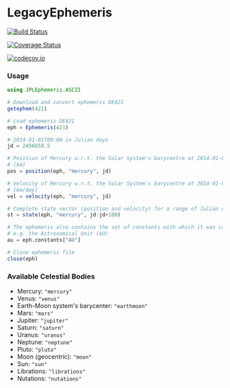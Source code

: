 # LegacyEphemeris

[![Build Status](https://travis-ci.org/helgee/LegacyEphemeris.jl.svg?branch=master)](https://travis-ci.org/helgee/LegacyEphemeris.jl)

[![Coverage Status](https://coveralls.io/repos/helgee/LegacyEphemeris.jl/badge.svg?branch=master&service=github)](https://coveralls.io/github/helgee/LegacyEphemeris.jl?branch=master)

[![codecov.io](http://codecov.io/github/helgee/LegacyEphemeris.jl/coverage.svg?branch=master)](http://codecov.io/github/helgee/LegacyEphemeris.jl?branch=master)

### Usage

```julia
using JPLEphemeris.ASCII

# Download and convert ephemeris DE421
getephem(421)

# Load ephemeris DE421
eph = Ephemeris(421)

# 2014-01-01T00:00 in Julian days
jd = 2456658.5

# Position of Mercury w.r.t. the Solar System's barycentre at 2014-01-01T00:00
# [km]
pos = position(eph, "mercury", jd)

# Velocity of Mercury w.r.t. the Solar System's barycentre at 2014-01-01T00:00
# [km/day]
vel = velocity(eph, "mercury", jd)

# Complete state vector (position and velocity) for a range of Julian days
st = state(eph, "mercury", jd:jd+100)

# The ephemeris also contains the set of constants with which it was calculated
# e.g. the Astronomical Unit (AU)
au = eph.constants["AU"]

# Close ephemeris file
close(eph)
```

### Available Celestial Bodies

* Mercury: `"mercury"`
* Venus: `"venus"`
* Earth-Moon system's barycenter: `"earthmoon"`
* Mars: `"mars"`
* Jupiter: `"jupiter"`
* Saturn: `"saturn"`
* Uranus: `"uranus"`
* Neptune: `"neptune"`
* Pluto: `"pluto"`
* Moon (geocentric): `"moon"`
* Sun: `"sun"`
* Librations: `"librations"`
* Nutations: `"nutations"`
